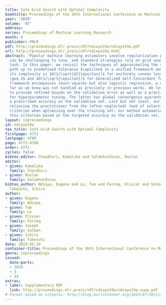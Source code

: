 ```yaml
---
title: Safe Grid Search with Optimal Complexity
booktitle: Proceedings of the 36th International Conference on Machine Learning
year: '2019'
volume: '97'
address: 
series: Proceedings of Machine Learning Research
month: 0
publisher: PMLR
pdf: http://proceedings.mlr.press/v97/ndiaye19a/ndiaye19a.pdf
url: http://proceedings.mlr.press/v97/ndiaye19a.html
abstract: 'Popular machine learning estimators involve regularization parameters that
  can be challenging to tune, and standard strategies rely on grid search for this
  task. In this paper, we revisit the techniques of approximating the regularization
  path up to predefined tolerance $\epsilon$ in a unified framework and show that
  its complexity is $O(1/\sqrt[d]{\epsilon})$ for uniformly convex loss of order $d
  \geq 2$ and $O(1/\sqrt{\epsilon})$ for Generalized Self-Concordant functions. This
  framework encompasses least-squares but also logistic regression, a case that as
  far as we know was not handled as precisely in previous works. We leverage our technique
  to provide refined bounds on the validation error as well as a practical algorithm
  for hyperparameter tuning. The latter has global convergence guarantee when targeting
  a prescribed accuracy on the validation set. Last but not least, our approach helps
  relieving the practitioner from the (often neglected) task of selecting a stopping
  criterion when optimizing over the training set: our method automatically calibrates
  this criterion based on the targeted accuracy on the validation set.'
layout: inproceedings
id: ndiaye19a
tex_title: Safe Grid Search with Optimal Complexity
firstpage: 4771
lastpage: 4780
page: 4771-4780
order: 4771
cycles: false
bibtex_editor: Chaudhuri, Kamalika and Salakhutdinov, Ruslan
editor:
- given: Kamalika
  family: Chaudhuri
- given: Ruslan
  family: Salakhutdinov
bibtex_author: Ndiaye, Eugene and Le, Tam and Fercoq, Olivier and Salmon, Joseph and
  Takeuchi, Ichiro
author:
- given: Eugene
  family: Ndiaye
- given: Tam
  family: Le
- given: Olivier
  family: Fercoq
- given: Joseph
  family: Salmon
- given: Ichiro
  family: Takeuchi
date: 2019-05-24
container-title: Proceedings of the 36th International Conference on Machine Learning
genre: inproceedings
issued:
  date-parts:
  - 2019
  - 5
  - 24
extras:
- label: Supplementary PDF
  link: http://proceedings.mlr.press/v97/ndiaye19a/ndiaye19a-supp.pdf
# Format based on citeproc: http://blog.martinfenner.org/2013/07/30/citeproc-yaml-for-bibliographies/
---
```


